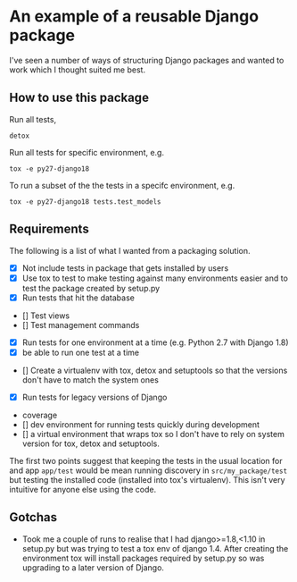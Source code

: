 # An example of a reusable Django package
I've seen a number of ways of structuring Django packages and wanted
to work which I thought suited me best.

## How to use this package
Run all tests,
```
detox
```

Run all tests for specific environment, e.g.
```
tox -e py27-django18
```

To run a subset of the the tests in a specifc environment, e.g.
```
tox -e py27-django18 tests.test_models
```

## Requirements
The following is a list of what I wanted from a packaging solution.

* [x] Not include tests in package that gets installed by users
* [x] Use tox to test to make testing against many environments easier and
to test the package created by setup.py
* [x] Run tests that hit the database
* [] Test views
* [] Test management commands
* [x] Run tests for one environment at a time (e.g. Python 2.7 with Django 1.8)
* [x] be able to run one test at a time
* [] Create a virtualenv with tox, detox and setuptools so that the versions
don't have to match the system ones
* [x] Run tests for legacy versions of Django
* coverage
* [] dev environment for running tests quickly during development
* [] a virtual environment that wraps tox so I don't have to rely on system
version for tox, detox and setuptools.

The first two points suggest that keeping the tests in
the usual location for and app `app/test` would be mean
running discovery in `src/my_package/test` but testing
the installed code (installed into tox's virtualenv).
This isn't very intuitive for anyone else using the code.

## Gotchas
* Took me a couple of runs to realise that I had django>=1.8,<1.10 in setup.py
but was trying to test a tox env of django 1.4.  After creating the environment
tox will install packages required by setup.py so was upgrading to a later
version of Django.
